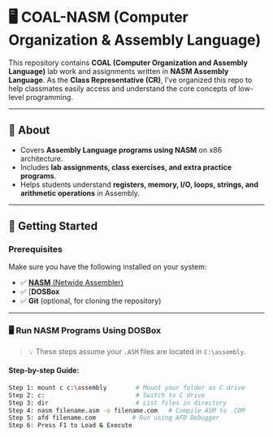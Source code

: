 # 🖥️ COAL-NASM (Computer Organization & Assembly Language)

This repository contains **COAL (Computer Organization and Assembly Language)** lab work and assignments written in **NASM Assembly Language**. As the **Class Representative (CR)**, I’ve organized this repo to help classmates easily access and understand the core concepts of low-level programming.

---

## 📌 About
- Covers **Assembly Language programs using NASM** on x86 architecture.
- Includes **lab assignments, class exercises, and extra practice programs**.
- Helps students understand **registers, memory, I/O, loops, strings, and arithmetic operations** in Assembly.

---

## 🚀 Getting Started

### Prerequisites
Make sure you have the following installed on your system:

- ✅ [**NASM** (Netwide Assembler)](https://www.nasm.us/)
- ✅ [**DOSBox** 
- ✅ **Git** (optional, for cloning the repository)

---

### 🖥️ Run NASM Programs Using DOSBox

> 💡 These steps assume your `.ASM` files are located in `C:\assembly`.

#### Step-by-step Guide:

```bash
Step 1: mount c c:\assembly        # Mount your folder as C drive
Step 2: c:                         # Switch to C drive
Step 3: dir                        # List files in directory
Step 4: nasm filename.asm -o filename.com   # Compile ASM to .COM
Step 5: afd filename.com          # Run using AFD Debugger
Step 6: Press F1 to Load & Execute

